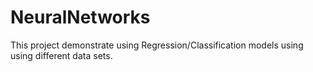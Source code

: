 # NeuralNetworks
This project demonstrate using Regression/Classification models using using different data sets.
